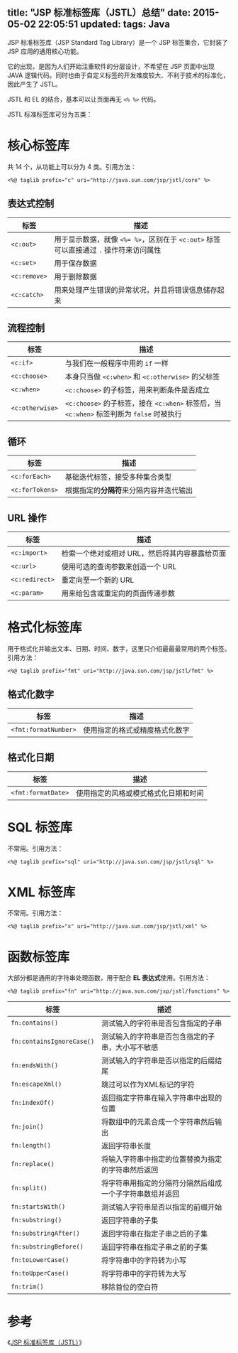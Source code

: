 title: "JSP 标准标签库（JSTL）总结"
date: 2015-05-02 22:05:51
updated: 
tags: Java
---

JSP 标准标签库（JSP Standard Tag Library）是一个 JSP 标签集合，它封装了 JSP 应用的通用核心功能。

它的出现，是因为人们开始注重软件的分层设计，不希望在 JSP 页面中出现 JAVA 逻辑代码。同时也由于自定义标签的开发难度较大、不利于技术的标准化，因此产生了 JSTL。

JSTL 和 EL 的结合，基本可以让页面再无 `<% %>` 代码。

JSTL 标准标签库可分为五类：

# 核心标签库

共 14 个，从功能上可以分为 4 类。引用方法：

```
<%@ taglib prefix="c" uri="http://java.sun.com/jsp/jstl/core" %>
```

## 表达式控制

|标签|描述|
|---|---|
|`<c:out>`|用于显示数据，就像 `<%= %>`，区别在于 `<c:out>` 标签可以直接通过 `.` 操作符来访问属性|
|`<c:set>`|用于保存数据|
|`<c:remove>`|用于删除数据|
|`<c:catch>`|用来处理产生错误的异常状况，并且将错误信息储存起来|

## 流程控制

|标签|描述|
|---|---|
|`<c:if>`|与我们在一般程序中用的 `if` 一样|
|`<c:choose>`|本身只当做 `<c:when>` 和 `<c:otherwise>` 的父标签|
|`<c:when>`|`<c:choose>` 的子标签，用来判断条件是否成立|
|`<c:otherwise>`|`<c:choose>` 的子标签，接在 `<c:when>` 标签后，当 `<c:when>` 标签判断为 `false` 时被执行|

## 循环

|标签|描述|
|---|---|
|`<c:forEach>`|基础迭代标签，接受多种集合类型|
|`<c:forTokens>`|根据指定的**分隔符**来分隔内容并迭代输出|

## URL 操作

|标签|描述|
|---|---|
|`<c:import>`|检索一个绝对或相对 URL，然后将其内容暴露给页面|
|`<c:url>`|使用可选的查询参数来创造一个 URL|
|`<c:redirect>`|重定向至一个新的 URL|
|`<c:param>`|用来给包含或重定向的页面传递参数|

# 格式化标签库

用于格式化并输出文本、日期、时间、数字，这里只介绍最最最常用的两个标签。引用方法：

```
<%@ taglib prefix="fmt" uri="http://java.sun.com/jsp/jstl/fmt" %>
```

## 格式化数字

|标签|描述|
|---|---|
|`<fmt:formatNumber>`|使用指定的格式或精度格式化数字|

## 格式化日期

|标签|描述|
|---|---|
|`<fmt:formatDate>`|使用指定的风格或模式格式化日期和时间|

# SQL 标签库

不常用。引用方法：

```
<%@ taglib prefix="sql" uri="http://java.sun.com/jsp/jstl/sql" %>
```

# XML 标签库

不常用。引用方法：

```
<%@ taglib prefix="x" uri="http://java.sun.com/jsp/jstl/xml" %>
```

# 函数标签库

大部分都是通用的字符串处理函数，用于配合 **EL 表达式**使用。引用方法：

```
<%@ taglib prefix="fn" uri="http://java.sun.com/jsp/jstl/functions" %>
```

|标签|描述|
|---|---|
|`fn:contains()`|测试输入的字符串是否包含指定的子串|
|`fn:containsIgnoreCase()`|测试输入的字符串是否包含指定的子串，大小写不敏感|
|`fn:endsWith()`|测试输入的字符串是否以指定的后缀结尾|
|`fn:escapeXml()`|跳过可以作为XML标记的字符|
|`fn:indexOf()`|返回指定字符串在输入字符串中出现的位置|
|`fn:join()`|将数组中的元素合成一个字符串然后输出|
|`fn:length()`|返回字符串长度|
|`fn:replace()`|将输入字符串中指定的位置替换为指定的字符串然后返回|
|`fn:split()`|将字符串用指定的分隔符分隔然后组成一个子字符串数组并返回|
|`fn:startsWith()`|测试输入字符串是否以指定的前缀开始|
|`fn:substring()`|返回字符串的子集|
|`fn:substringAfter()`|返回字符串在指定子串之后的子集|
|`fn:substringBefore()`|返回字符串在指定子串之前的子集|
|`fn:toLowerCase()`|将字符串中的字符转为小写|
|`fn:toUpperCase()`|将字符串中的字符转为大写|
|`fn:trim()`|移除首位的空白符|

# 参考

《[JSP 标准标签库（JSTL）](http://www.runoob.com/jsp/jsp-jstl.html)》